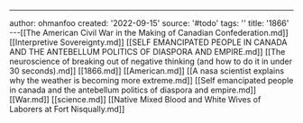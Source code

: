 ---
author: ohmanfoo
created: '2022-09-15'
source: '#todo'
tags: ''
title: '1866'
---[[The American Civil War in the Making of Canadian Confederation.md]]
[[Interpretive Sovereignty.md]]
[[SELF EMANCIPATED PEOPLE IN CANADA AND THE ANTEBELLUM POLITICS OF DIASPORA AND EMPIRE.md]]
[[The neuroscience of breaking out of negative thinking (and how to do it in under 30 seconds).md]]
[[1866.md]]
[[American.md]]
[[A nasa scientist explains why the weather is becoming more extreme.md]]
[[Self emancipated people in canada and the antebellum politics of diaspora and empire.md]]
[[War.md]]
[[science.md]]
[[Native Mixed Blood and White Wives of Laborers at Fort Nisqually.md]]
